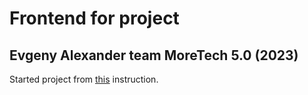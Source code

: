 # Frontend for project
## Evgeny Alexander team MoreTech 5.0 (2023)

Started project from [this](https://dev.to/brandonwie/the-complete-guide-for-setting-up-react-app-from-scratch-feat-typescript-385b) instruction.
